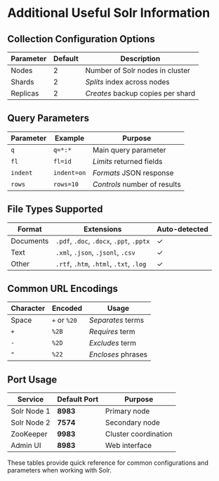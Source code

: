 # Additional Useful Solr Information

## Collection Configuration Options

| Parameter | Default | Description |
|-----------|---------|-------------|
| Nodes | 2 | Number of Solr nodes in cluster |
| Shards | 2 | *Splits* index across nodes |
| Replicas | 2 | *Creates* backup copies per shard |

## Query Parameters

| Parameter | Example | Purpose |
|-----------|---------|---------|
| `q` | `q=*:*` | Main query parameter |
| `fl` | `fl=id` | *Limits* returned fields |
| `indent` | `indent=on` | *Formats* JSON response |
| `rows` | `rows=10` | *Controls* number of results |

## File Types Supported

| Format | Extensions | Auto-detected |
|--------|------------|---------------|
| Documents | `.pdf`, `.doc`, `.docx`, `.ppt`, `.pptx` | ✓ |
| Text | `.xml`, `.json`, `.jsonl`, `.csv` | ✓ |
| Other | `.rtf`, `.htm`, `.html`, `.txt`, `.log` | ✓ |

## Common URL Encodings

| Character | Encoded | Usage |
|-----------|---------|-------|
| Space | `+` or `%20` | *Separates* terms |
| `+` | `%2B` | *Requires* term |
| `-` | `%2D` | *Excludes* term |
| `"` | `%22` | *Encloses* phrases |

## Port Usage

| Service | Default Port | Purpose |
|---------|-------------|---------|
| Solr Node 1 | **8983** | Primary node |
| Solr Node 2 | **7574** | Secondary node |
| ZooKeeper | **9983** | Cluster coordination |
| Admin UI | **8983** | Web interface |

These tables provide quick reference for common configurations and parameters when working with Solr.